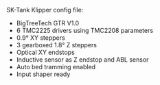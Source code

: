 SK-Tank Klipper config file:
- BigTreeTech GTR V1.0
- 6 TMC2225 drivers using TMC2208 parameters
- 0.9° XY steppers
- 3 gearboxed 1.8° Z steppers
- Optical XY endstops
- Inductive sensor as Z endstop and ABL sensor
- Auto bed tramming enabled
- Input shaper ready
